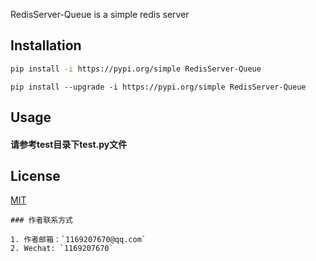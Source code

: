 RedisServer-Queue is a simple redis server

## Installation

```bash
pip install -i https://pypi.org/simple RedisServer-Queue
```

```commandline
pip install --upgrade -i https://pypi.org/simple RedisServer-Queue
```

## Usage

#### 请参考test目录下test.py文件

## License

[MIT](https://choosealicense.com/licenses/mit/)

```
### 作者联系方式

1. 作者邮箱：`1169207670@qq.com`
2. Wechat: `1169207670`
